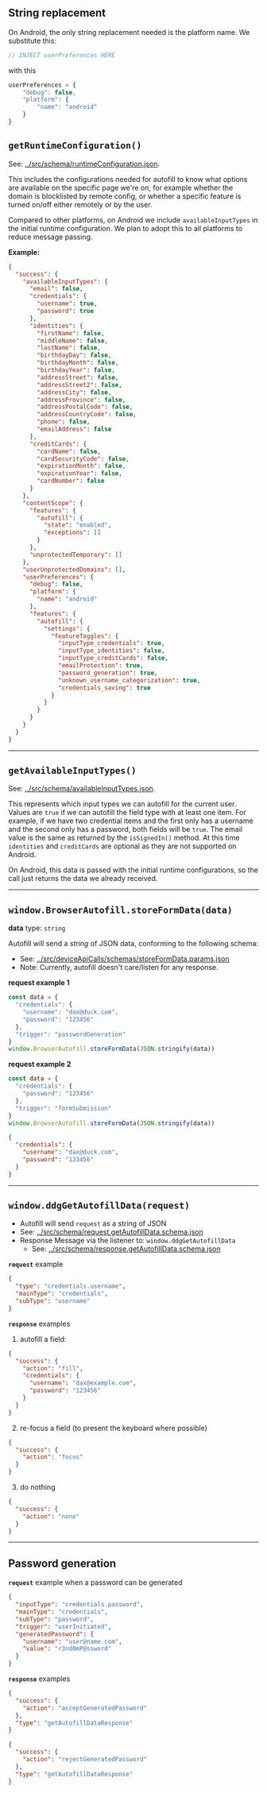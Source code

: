 ## String replacement
On Android, the only string replacement needed is the platform name. We substitute this:

```js
// INJECT userPreferences HERE
```

with this

```js
userPreferences = {
    "debug": false,
    "platform": {
        "name": "android"
    }
}
```

## `getRuntimeConfiguration()`

See: [../src/schema/runtimeConfiguration.json](../src/deviceApiCalls/schemas/runtimeConfiguration.json).

This includes the configurations needed for autofill to know what options are available on the specific page we're on, for example whether the domain is blocklisted by remote config, or whether a specific feature is turned on/off either remotely or by the user.

Compared to other platforms, on Android we include `availableInputTypes` in the initial runtime configuration. We plan to adopt this to all platforms to reduce message passing.

**Example:**

```json
{
  "success": {
    "availableInputTypes": {
      "email": false,
      "credentials": {
        "username": true,
        "password": true
      },
      "identities": {
        "firstName": false,
        "middleName": false,
        "lastName": false,
        "birthdayDay": false,
        "birthdayMonth": false,
        "birthdayYear": false,
        "addressStreet": false,
        "addressStreet2": false,
        "addressCity": false,
        "addressProvince": false,
        "addressPostalCode": false,
        "addressCountryCode": false,
        "phone": false,
        "emailAddress": false
      },
      "creditCards": {
        "cardName": false,
        "cardSecurityCode": false,
        "expirationMonth": false,
        "expirationYear": false,
        "cardNumber": false
      }
    },
    "contentScope": {
      "features": {
        "autofill": {
          "state": "enabled",
          "exceptions": []
        }
      },
      "unprotectedTemporary": []
    },
    "userUnprotectedDomains": [],
    "userPreferences": {
      "debug": false,
      "platform": {
        "name": "android"
      },
      "features": {
        "autofill": {
          "settings": {
            "featureToggles": {
              "inputType_credentials": true,
              "inputType_identities": false,
              "inputType_creditCards": false,
              "emailProtection": true,
              "password_generation": true,
              "unknown_username_categorization": true,
              "credentials_saving": true
            }
          }
        }
      }
    }
  }
}
```

--- 

## `getAvailableInputTypes()`

See: [../src/schema/availableInputTypes.json](../src/deviceApiCalls/schemas/availableInputTypes.json).

This represents which input types we can autofill for the current user. Values are `true` if we can autofill the
field type with at least one item. For example, if we have two credential items and the first only has a username
and the second only has a password, both fields will be `true`. The email value is the same as returned by the
`isSignedIn()` method. At this time `identities` and `creditCards` are optional as they are not supported on Android.

On Android, this data is passed with the initial runtime configurations, so the call just returns the data we already received.

---

## `window.BrowserAutofill.storeFormData(data)`

**data** type: `string`

Autofill will send a *string* of JSON data, conforming to the following schema:

- See: [../src/deviceApiCalls/schemas/storeFormData.params.json](../src/deviceApiCalls/schemas/storeFormData.params.json)
- Note: Currently, autofill doesn't care/listen for any response.

**request example 1**

```js
const data = {
  "credentials": {
    "username": "dax@duck.com",
    "password": "123456"
  },
  "trigger": "passwordGeneration"
}
window.BrowserAutofill.storeFormData(JSON.stringify(data))

```
**request example 2**

```js
const data = {
  "credentials": {
    "password": "123456"
  },
  "trigger": "formSubmission"
}
window.BrowserAutofill.storeFormData(JSON.stringify(data))
```


```json
{
  "credentials": {
    "username": "dax@duck.com",
    "password": "123456"
  }
}
```

---

## `window.ddgGetAutofillData(request)`

- Autofill will send `request` as a string of JSON 
- See: [../src/schema/request.getAutofillData.schema.json](../src/deviceApiCalls/schemas/getAutofillData.params.json)
- Response Message via the listener to: `window.ddgGetAutofillData`
  - See: [../src/schema/response.getAutofillData.schema.json](../src/deviceApiCalls/schemas/getAutofillData.result.json)

**`request`** example

```json
{
  "type": "credentials.username",
  "mainType": "credentials",
  "subType": "username"
}
```

**`response`** examples

1) autofill a field:

```json
{
  "success": {
    "action": "fill",
    "credentials": {
      "username": "dax@example.com",
      "password": "123456"
    }
  }
}
```

2) re-focus a field (to present the keyboard where possible)

```json
{
  "success": {
    "action": "focus"
  }
}
```

3) do nothing

```json
{
  "success": {
    "action": "none"
  }
}
```

---

## Password generation 

**`request`** example when a password can be generated

```json
{
  "inputType": "credentials.password",
  "mainType": "credentials",
  "subType": "password",
  "trigger": "userInitiated",
  "generatedPassword": {
    "username": "user@name.com",
    "value": "r3nd0mP@ssword"
  }
}
```

**`response`** examples

```json
{
  "success": {
    "action": "acceptGeneratedPassword"
  },
  "type": "getAutofillDataResponse"
}
```

```json
{
  "success": {
    "action": "rejectGeneratedPassword"
  },
  "type": "getAutofillDataResponse"
}
```

